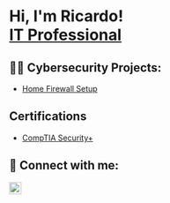 <h1>Hi, I'm Ricardo! <br/> <a href="https://www.linkedin.com/in/rrivera007">IT Professional</a></h1>

<h2>👨‍💻 Cybersecurity Projects:</h2>

 - [Home Firewall Setup](https://github.com/RicardoRivera7/HomeFireWall)
 

<h2>Certifications</h2>

 - [CompTIA Security+](https://drive.google.com/file/d/189yjvXqCD07E6NFu5unzdU4_NubhBBlU/view?usp=sharing)






<h2> 🤳 Connect with me:</h2>

[<img align="left" alt="JoshMadakor | LinkedIn" width="22px" src="https://cdn.jsdelivr.net/npm/simple-icons@v3/icons/linkedin.svg" />][linkedin]



[linkedin]: https://www.linkedin.com/in/rrivera007



